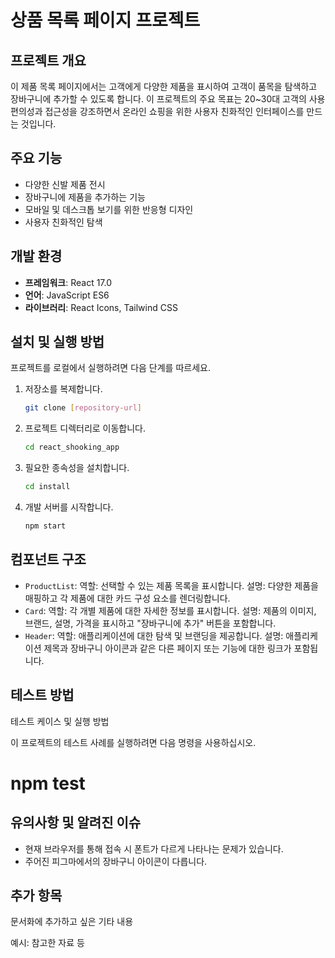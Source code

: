# 상품 목록 페이지 프로젝트

## 프로젝트 개요
이 제품 목록 페이지에서는 고객에게 다양한 제품을 표시하여 고객이 품목을 탐색하고 장바구니에 추가할 수 있도록 합니다. 이 프로젝트의 주요 목표는 20~30대 고객의 사용 편의성과 접근성을 강조하면서 온라인 쇼핑을 위한 사용자 친화적인 인터페이스를 만드는 것입니다.

## 주요 기능
- 다양한 신발 제품 전시
- 장바구니에 제품을 추가하는 기능
- 모바일 및 데스크톱 보기를 위한 반응형 디자인
- 사용자 친화적인 탐색

## 개발 환경
- **프레임워크**: React 17.0
- **언어**: JavaScript ES6
- **라이브러리**: React Icons, Tailwind CSS

## 설치 및 실행 방법
프로젝트를 로컬에서 실행하려면 다음 단계를 따르세요.

1. 저장소를 복제합니다.
   ```bash
   git clone [repository-url]
   
2. 프로젝트 디렉터리로 이동합니다.
   ```bash
   cd react_shooking_app
   
3. 필요한 종속성을 설치합니다.
   ```bash
   cd install

4. 개발 서버를 시작합니다.
   ```bash 
   npm start

## 컴포넌트 구조

- `ProductList`: 역할: 선택할 수 있는 제품 목록을 표시합니다.
설명: 다양한 제품을 매핑하고 각 제품에 대한 카드 구성 요소를 렌더링합니다.
- `Card`: 역할: 각 개별 제품에 대한 자세한 정보를 표시합니다.
설명: 제품의 이미지, 브랜드, 설명, 가격을 표시하고 "장바구니에 추가" 버튼을 포함합니다.
- `Header`: 역할: 애플리케이션에 대한 탐색 및 브랜딩을 제공합니다.
설명: 애플리케이션 제목과 장바구니 아이콘과 같은 다른 페이지 또는 기능에 대한 링크가 포함됩니다.

## 테스트 방법 

테스트 케이스 및 실행 방법 

 이 프로젝트의 테스트 사례를 실행하려면 다음 명령을 사용하십시오.   

  # npm test  

 
## 유의사항 및 알려진 이슈

- 현재 브라우저를 통해 접속 시 폰트가 다르게 나타나는 문제가 있습니다.
- 주어진 피그마에서의 장바구니 아이콘이 다릅니다.

## 추가 항목

문서화에 추가하고 싶은 기타 내용

예시: 참고한 자료 등  
